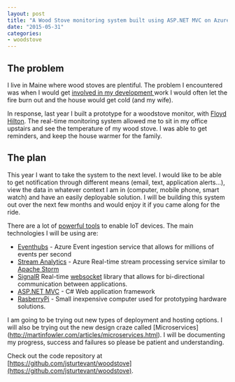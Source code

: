 ```yaml
---
layout: post
title: "A Wood Stove monitoring system built using ASP.NET MVC on Azure with Eventhubs, Stream Analytics and SignalR"
date: "2015-05-31"
categories:
- woodstove
---
```


## The problem
I live in Maine where wood stoves are plentiful.  The problem I encountered was when I would get [involved in my development ](http://www.jamessturtevant.com/posts/Music-and-The-Flow/) work I would often let the fire burn out and the house would get cold (and my wife).  

In response, last year I built a prototype for a woodstove monitor, with [Floyd Hilton](http://floydhilton.com/).  The real-time monitoring system allowed me to sit in my office upstairs and see the temperature of my wood stove.  I was able to get reminders, and keep the house warmer for the family.  

## The plan
This year I want to take the system to the next level.  I would like to be able to get notification through different means (email, text, application alerts…), view the data in whatever context I am in (computer, mobile phone, smart watch) and have an easily deployable solution.
I will be building this system out over the next few months and would enjoy it if you came along for the ride.

There are a lot of [powerful tools](http://www.jamessturtevant.com/posts/Abstractions-and-IoT/) to enable IoT devices.  The main technologies I will be using are:

- [Eventhubs](http://azure.microsoft.com/en-us/services/event-hubs/) - Azure Event ingestion service that allows for millions of events per second
- [Stream Analytics](http://azure.microsoft.com/en-us/services/stream-analytics/) - Azure Real-time stream processing service similar to [Apache Storm](http://storm.apache.org/)
- [SignalR](http://signalr.net/) Real-time [websocket](https://developer.mozilla.org/en-US/docs/WebSockets) library that allows for bi-directional communication between applications.
- [ASP.NET MVC](http://www.asp.net/mvc) - C# Web application framework
- [RasberryPi](https://www.raspberrypi.org/) - Small inexpensive computer used for prototyping hardware solutions.

I am going to be trying out new types of deployment and hosting options.  I will also be trying out the new design craze called [Microservices]
(http://martinfowler.com/articles/microservices.html). I will be documenting my progress, success and failures so please be patient and understanding.

Check out the code repository at [https://github.com/jsturtevant/woodstove](https://github.com/jsturtevant/woodstove).
